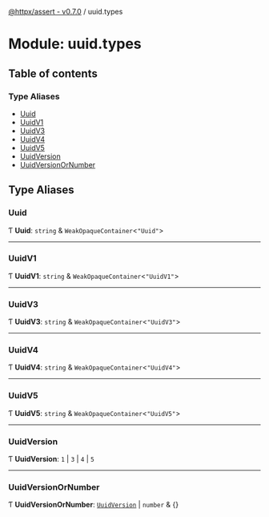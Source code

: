 [@httpx/assert - v0.7.0](../README.md) / uuid.types

# Module: uuid.types

## Table of contents

### Type Aliases

- [Uuid](uuid_types.md#uuid)
- [UuidV1](uuid_types.md#uuidv1)
- [UuidV3](uuid_types.md#uuidv3)
- [UuidV4](uuid_types.md#uuidv4)
- [UuidV5](uuid_types.md#uuidv5)
- [UuidVersion](uuid_types.md#uuidversion)
- [UuidVersionOrNumber](uuid_types.md#uuidversionornumber)

## Type Aliases

### Uuid

Ƭ **Uuid**: `string` & `WeakOpaqueContainer`\<``"Uuid"``\>

___

### UuidV1

Ƭ **UuidV1**: `string` & `WeakOpaqueContainer`\<``"UuidV1"``\>

___

### UuidV3

Ƭ **UuidV3**: `string` & `WeakOpaqueContainer`\<``"UuidV3"``\>

___

### UuidV4

Ƭ **UuidV4**: `string` & `WeakOpaqueContainer`\<``"UuidV4"``\>

___

### UuidV5

Ƭ **UuidV5**: `string` & `WeakOpaqueContainer`\<``"UuidV5"``\>

___

### UuidVersion

Ƭ **UuidVersion**: ``1`` \| ``3`` \| ``4`` \| ``5``

___

### UuidVersionOrNumber

Ƭ **UuidVersionOrNumber**: [`UuidVersion`](uuid_types.md#uuidversion) \| `number` & {}
